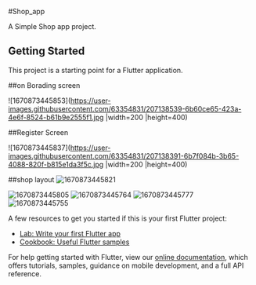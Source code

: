 #Shop_app

A Simple Shop app  project.

## Getting Started

This project is a starting point for a Flutter application.

##on Borading screen 

![1670873445853](https://user-images.githubusercontent.com/63354831/207138539-6b60ce65-423a-4e6f-8524-b61b9e2555f1.jpg |width=200 |height=400)


##Register Screen

![1670873445837](https://user-images.githubusercontent.com/63354831/207138391-6b7f084b-3b65-4088-820f-b815e1da3f5c.jpg |width=200 |height=400)

##shop layout
![1670873445821](https://user-images.githubusercontent.com/63354831/207138491-b49ef56e-378b-4155-a797-0e9b70adcbb6.jpg)

![1670873445805](https://user-images.githubusercontent.com/63354831/207139485-f63c266d-e39e-43d4-9dc1-f09286db7905.jpg)
![1670873445764](https://user-images.githubusercontent.com/63354831/207143652-72467f0e-b50c-406a-84ba-49ec37797f01.jpg)
![1670873445777](https://user-images.githubusercontent.com/63354831/207143695-d551056f-7e78-4e04-bbf3-c3d613abef5e.jpg)
![1670873445755](https://user-images.githubusercontent.com/63354831/207143759-6cd6e806-9a08-4e4f-8a55-5d1a0fe3f2b9.jpg)

A few resources to get you started if this is your first Flutter project:

- [Lab: Write your first Flutter app](https://flutter.dev/docs/get-started/codelab)
- [Cookbook: Useful Flutter samples](https://flutter.dev/docs/cookbook)

For help getting started with Flutter, view our
[online documentation](https://flutter.dev/docs), which offers tutorials,
samples, guidance on mobile development, and a full API reference.
